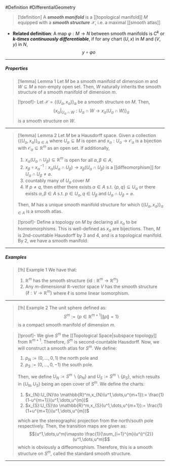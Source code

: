 #Definition #DifferentialGeometry 

> [!definition]
> A ***smooth manifold*** is a [[topological manifold]] $M$ equipped with a ***smooth structure*** $\mathcal{X}$, i.e. a maximal [[smooth atlas]] 
- **Related definition**: A map $\varphi:M\to N$ between smooth manifolds is $C^k$ or ***$k$-times continuously differentiable***, if for any chart $(U,x)$ in $M$ and $(V,y)$ in $N$, $$y\circ \varphi o$$
---
##### Properties
> [!lemma] Lemma 1
> Let $M$ be a smooth manifold of dimension $m$ and $W\subseteq M$ a non-empty open set. Then, $W$ naturally inherits the smooth structure of a smooth manifold of dimension $m$.

> [!proof]-
> Let $\mathcal{X}=\{ (U_{\alpha},x_{\alpha}) \}_{\alpha}$ be a smooth structure on $M$. Then, $$\{ x_{\alpha}|_{U_{\alpha}\cap W}: U_{\alpha}\cap W\to x_{\alpha}(U_{\alpha}\cap W)\}_{\alpha}$$is a smooth structure on $W$. 
---
> [!lemma] Lemma 2
> Let $M$ be a Hausdorff space. Given a collection  $\{ (U_{\alpha},x_{\alpha} )\}_{\alpha\in A}$ where $U_{\alpha}\subseteq M$ is open and $x_{\alpha}:U_{\alpha}\to \mathcal{O}_{\alpha}$ is a bijection with $\mathcal{O}_{\alpha}\subseteq \mathbb{R}^m$ as an open set. If additionally, 
> 1. $x_{\alpha}(U_{\alpha}\cap U_{\beta})\subseteq \mathbb{R}^m$ is open for all $\alpha,\beta\in A$,
> 2. $x_{\beta}\circ x_{\alpha}^{-1}: x_{\alpha}(U_{\alpha}\cap U_{\beta})\to x_{\beta}(U_{\alpha}\cap U_{\beta})$ is a [[diffeomorphism]] for $U_{\alpha}\cap U_{\beta}\neq \varnothing$.
> 3. countably many of $U_{\alpha}$ cover $M$
> 4. If $p\neq q$, then either there exists $\alpha\in A$ s.t. $\{ p,q \}\subseteq U_{\alpha}$ or there exists $\alpha,\beta\in A$ s.t. $p\in U_{\alpha}, q\in U_{\beta}$ and $U_{\alpha}\cap U_{\beta}=\varnothing$.
> 
> Then, $M$ has a unique smooth manifold structure for which $\{ (U_{\alpha},x_{\alpha}) \}_{\alpha\in A}$ is a smooth atlas.

> [!proof]-
> Define a topology on $M$ by declaring all $x_{\alpha}$ to be homeomorphisms. This is well-defined as $x_{\alpha}$ are bijections. Then, $M$ is 2nd-countable Hausdorff by 3 and 4, and is a topological manifold. By 2, we have a smooth manifold.
---
##### Examples
> [!h] Example 1
> We have that: 
> 1. $\mathbb{R}^m$ has the smooth structure $\{ \text{id}:\mathbb{R}^m\to \mathbb{R}^m \}$
> 2. Any $m$-dimensional $\mathbb{R}$-vector space $V$ has the smooth structure $\{ \ell:V\to \mathbb{R}^m \}$ where $\ell$ is some linear isomorphism.
---
> [!h] Example 2
> The unit sphere defined as: $$S^m:=\{ p\in \mathbb{R}^{m+1}|\left\| p \right\| =1 \}$$is a compact smooth manifold of dimension $m$.

> [!proof]-
> We give $S^m$ the [[Topological Space|subspace topology]] from $\mathbb{R}^{m+1}$. Therefore, $S^m$ is second-countable Hausdorff. Now, we will construct a smooth atlas for $S^m$. We define:
> 1. $p_{N}:=(0,\dots,0,1)$ the north pole and
> 2. $p_{S}:=(0,\dots,0,-1)$ the south pole.
> 
> Then, we define $U_{N}:=S^m \backslash \{ p_{N} \}$ and $U_{S}:=S^m \backslash\{ p_{S} \}$, which results in $\{ U_{N},U_{S} \}$ being an open cover of $S^m$. We define the charts:
> 1. $x_{N}:U_{N}\to \mathbb{R}^m,x_{N}(u^1,\dots,u^{m+1}):= \frac{1}{1-u^{m+1}}(u^1,\dots,u^{m})$
> 2. $x_{S}:U_{S}\to \mathbb{R}^m,x_{S}(u^1,\dots,u^{m+1}):= \frac{1}{1+u^{m+1}}(u^1,\dots,u^{m})$
>    
> which are the stereographic projection from the north/south pole respectively. Then, the transition maps are given as: $$(u^1,\dots,u^m)\mapsto \frac{1}{\sum_{i=1}^{m}(u^i)^{2}}(u^1,\dots,u^m)$$which is obviously a diffeomorphism. Therefore, this is a smooth structure on $S^m$, called the standard smooth structure. 
---
